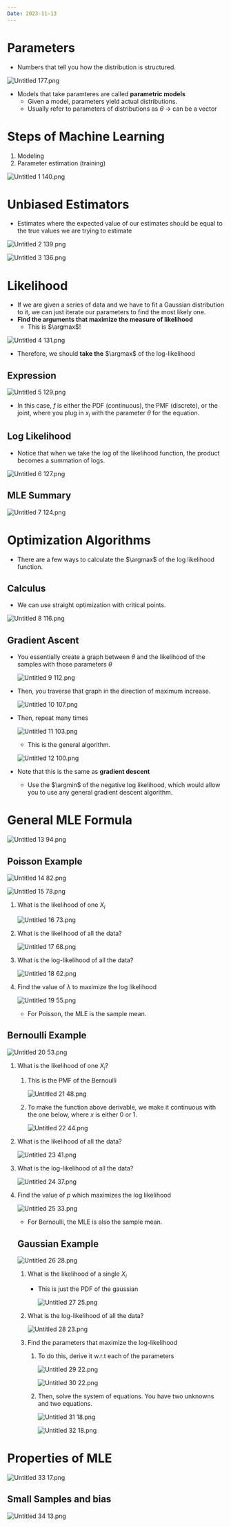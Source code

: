 ```yaml
---
Date: 2023-11-13
---
```

# Parameters

- Numbers that tell you how the distribution is structured.

![Untitled 177.png](attachments/Untitled%20177.png)

- Models that take paramteres are called **parametric models**
    - Given a model, parameters yield actual distributions.
    - Usually refer to parameters of distributions as $\theta$﻿ → can be a vector

# Steps of Machine Learning

1. Modeling
2. Parameter estimation (training)

![Untitled 1 140.png](attachments/Untitled%201%20140.png)

# Unbiased Estimators

- Estimates where the expected value of our estimates should be equal to the true values we are trying to estimate

![Untitled 2 139.png](attachments/Untitled%202%20139.png)

![Untitled 3 136.png](attachments/Untitled%203%20136.png)

# Likelihood

- If we are given a series of data and we have to fit a Gaussian distribution to it, we can just iterate our parameters to find the most likely one.
- **Find the arguments that maximize the measure of likelihood**
    - This is $\argmax$﻿!

![Untitled 4 131.png](attachments/Untitled%204%20131.png)

- Therefore, we should **take the** $\argmax$﻿ of the log-likelihood

## Expression

![Untitled 5 129.png](attachments/Untitled%205%20129.png)

- In this case, $f$﻿ is either the PDF (continuous), the PMF (discrete), or the joint, where you plug in $x_i$﻿ with the parameter $\theta$﻿ for the equation.

## Log Likelihood

- Notice that when we take the log of the likelihood function, the product becomes a summation of logs.

![Untitled 6 127.png](attachments/Untitled%206%20127.png)

## MLE Summary

![Untitled 7 124.png](attachments/Untitled%207%20124.png)

# Optimization Algorithms

- There are a few ways to calculate the $\argmax$﻿ of the log likelihood function.

## Calculus

- We can use straight optimization with critical points.

![Untitled 8 116.png](attachments/Untitled%208%20116.png)

## Gradient Ascent

- You essentially create a graph between $\theta$﻿ and the likelihood of the samples with those parameters $\theta$﻿
    
    ![Untitled 9 112.png](attachments/Untitled%209%20112.png)
    
- Then, you traverse that graph in the direction of maximum increase.
    
    ![Untitled 10 107.png](attachments/Untitled%2010%20107.png)
    
- Then, repeat many times
    
    ![Untitled 11 103.png](attachments/Untitled%2011%20103.png)
    
    - This is the general algorithm.
    
    ![Untitled 12 100.png](attachments/Untitled%2012%20100.png)
    
- Note that this is the same as **gradient descent**
    - Use the $\argmin$﻿ of the negative log likelihood, which would allow you to use any general gradient descent algorithm.

# General MLE Formula

![Untitled 13 94.png](attachments/Untitled%2013%2094.png)

## Poisson Example

![Untitled 14 82.png](attachments/Untitled%2014%2082.png)

![Untitled 15 78.png](attachments/Untitled%2015%2078.png)

1. What is the likelihood of one $X_i$﻿
    
    ![Untitled 16 73.png](attachments/Untitled%2016%2073.png)
    
2. What is the likelihood of all the data?
    
    ![Untitled 17 68.png](attachments/Untitled%2017%2068.png)
    
3. What is the log-likelihood of all the data?
    
    ![Untitled 18 62.png](attachments/Untitled%2018%2062.png)
    
4. Find the value of $\lambda$﻿ to maximize the log likelihood
    
    ![Untitled 19 55.png](attachments/Untitled%2019%2055.png)
    
    - For Poisson, the MLE is the sample mean.

## Bernoulli Example

![Untitled 20 53.png](attachments/Untitled%2020%2053.png)

1. What is the likelihood of one $X_i$﻿?
    1. This is the PMF of the Bernoulli
        
        ![Untitled 21 48.png](attachments/Untitled%2021%2048.png)
        
    2. To make the function above derivable, we make it continuous with the one below, where $x$﻿ is either $0$﻿ or $1$﻿.
        
        ![Untitled 22 44.png](attachments/Untitled%2022%2044.png)
        
2. What is the likelihood of all the data?
    
    ![Untitled 23 41.png](attachments/Untitled%2023%2041.png)
    
3. What is the log-likelihood of all the data?
    
    ![Untitled 24 37.png](attachments/Untitled%2024%2037.png)
    
4. Find the value of $p$﻿ which maximizes the log likelihood
    
    ![Untitled 25 33.png](attachments/Untitled%2025%2033.png)
    
    - For Bernoulli, the MLE is also the sample mean.
    
    ## Gaussian Example
    
    ![Untitled 26 28.png](attachments/Untitled%2026%2028.png)
    
    1. What is the likelihood of a single $X_i$﻿
        - This is just the PDF of the gaussian
            
            ![Untitled 27 25.png](attachments/Untitled%2027%2025.png)
            
    2. What is the log-likelihood of all the data?
        
        ![Untitled 28 23.png](attachments/Untitled%2028%2023.png)
        
    3. Find the parameters that maximize the log-likelihood
        1. To do this, derive it w.r.t each of the parameters
            
            ![Untitled 29 22.png](attachments/Untitled%2029%2022.png)
            
            ![Untitled 30 22.png](attachments/Untitled%2030%2022.png)
            
        2. Then, solve the system of equations. You have two unknowns and two equations.
            
            ![Untitled 31 18.png](attachments/Untitled%2031%2018.png)
            
            ![Untitled 32 18.png](attachments/Untitled%2032%2018.png)
            

# Properties of MLE

![Untitled 33 17.png](attachments/Untitled%2033%2017.png)

## Small Samples and bias

![Untitled 34 13.png](attachments/Untitled%2034%2013.png)